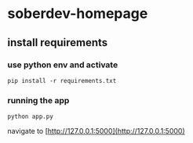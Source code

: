 # soberdev-homepage

## install requirements
### use python env and activate
```
pip install -r requirements.txt
```

### running the app
```
python app.py
```

navigate to [http://127.0.0.1:5000](http://127.0.0.1:5000)

